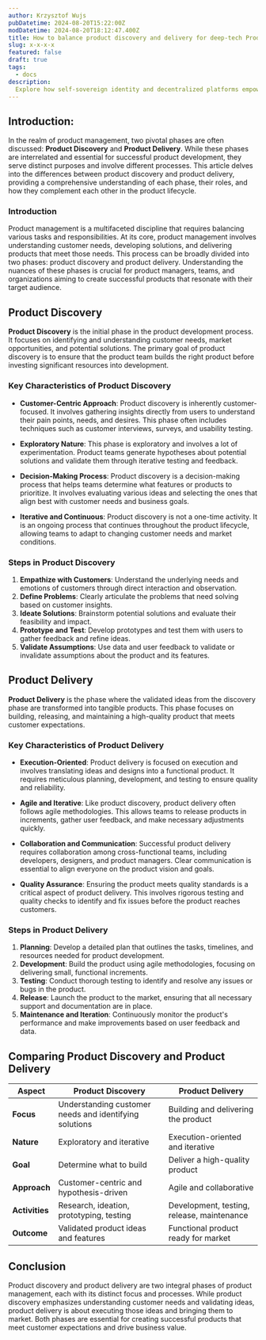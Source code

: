 ```yaml
---
author: Krzysztof Wujs
pubDatetime: 2024-08-20T15:22:00Z
modDatetime: 2024-08-20T18:12:47.400Z
title: How to balance product discovery and delivery for deep-tech Product Management
slug: x-x-x-x
featured: false
draft: true
tags:
  - docs
description:
  Explore how self-sovereign identity and decentralized platforms empower users and protect privacy in social networks.
---
```


## Introduction:



In the realm of product management, two pivotal phases are often discussed: **Product Discovery** and **Product Delivery**. While these phases are interrelated and essential for successful product development, they serve distinct purposes and involve different processes. This article delves into the differences between product discovery and product delivery, providing a comprehensive understanding of each phase, their roles, and how they complement each other in the product lifecycle.

### Introduction

Product management is a multifaceted discipline that requires balancing various tasks and responsibilities. At its core, product management involves understanding customer needs, developing solutions, and delivering products that meet those needs. This process can be broadly divided into two phases: product discovery and product delivery. Understanding the nuances of these phases is crucial for product managers, teams, and organizations aiming to create successful products that resonate with their target audience.

## Product Discovery

**Product Discovery** is the initial phase in the product development process. It focuses on identifying and understanding customer needs, market opportunities, and potential solutions. The primary goal of product discovery is to ensure that the product team builds the right product before investing significant resources into development.

### Key Characteristics of Product Discovery

- **Customer-Centric Approach**: Product discovery is inherently customer-focused. It involves gathering insights directly from users to understand their pain points, needs, and desires. This phase often includes techniques such as customer interviews, surveys, and usability testing.

- **Exploratory Nature**: This phase is exploratory and involves a lot of experimentation. Product teams generate hypotheses about potential solutions and validate them through iterative testing and feedback.

- **Decision-Making Process**: Product discovery is a decision-making process that helps teams determine what features or products to prioritize. It involves evaluating various ideas and selecting the ones that align best with customer needs and business goals.

- **Iterative and Continuous**: Product discovery is not a one-time activity. It is an ongoing process that continues throughout the product lifecycle, allowing teams to adapt to changing customer needs and market conditions.

### Steps in Product Discovery

1. **Empathize with Customers**: Understand the underlying needs and emotions of customers through direct interaction and observation.
2. **Define Problems**: Clearly articulate the problems that need solving based on customer insights.
3. **Ideate Solutions**: Brainstorm potential solutions and evaluate their feasibility and impact.
4. **Prototype and Test**: Develop prototypes and test them with users to gather feedback and refine ideas.
5. **Validate Assumptions**: Use data and user feedback to validate or invalidate assumptions about the product and its features.

## Product Delivery

**Product Delivery** is the phase where the validated ideas from the discovery phase are transformed into tangible products. This phase focuses on building, releasing, and maintaining a high-quality product that meets customer expectations.

### Key Characteristics of Product Delivery

- **Execution-Oriented**: Product delivery is focused on execution and involves translating ideas and designs into a functional product. It requires meticulous planning, development, and testing to ensure quality and reliability.

- **Agile and Iterative**: Like product discovery, product delivery often follows agile methodologies. This allows teams to release products in increments, gather user feedback, and make necessary adjustments quickly.

- **Collaboration and Communication**: Successful product delivery requires collaboration among cross-functional teams, including developers, designers, and product managers. Clear communication is essential to align everyone on the product vision and goals.

- **Quality Assurance**: Ensuring the product meets quality standards is a critical aspect of product delivery. This involves rigorous testing and quality checks to identify and fix issues before the product reaches customers.

### Steps in Product Delivery

1. **Planning**: Develop a detailed plan that outlines the tasks, timelines, and resources needed for product development.
2. **Development**: Build the product using agile methodologies, focusing on delivering small, functional increments.
3. **Testing**: Conduct thorough testing to identify and resolve any issues or bugs in the product.
4. **Release**: Launch the product to the market, ensuring that all necessary support and documentation are in place.
5. **Maintenance and Iteration**: Continuously monitor the product's performance and make improvements based on user feedback and data.

## Comparing Product Discovery and Product Delivery

| Aspect                  | Product Discovery                                     | Product Delivery                                      |
|-------------------------|-------------------------------------------------------|-------------------------------------------------------|
| **Focus**               | Understanding customer needs and identifying solutions | Building and delivering the product                    |
| **Nature**              | Exploratory and iterative                             | Execution-oriented and iterative                       |
| **Goal**                | Determine what to build                               | Deliver a high-quality product                         |
| **Approach**            | Customer-centric and hypothesis-driven                | Agile and collaborative                                |
| **Activities**          | Research, ideation, prototyping, testing              | Development, testing, release, maintenance             |
| **Outcome**             | Validated product ideas and features                  | Functional product ready for market                    |

## Conclusion

Product discovery and product delivery are two integral phases of product management, each with its distinct focus and processes. While product discovery emphasizes understanding customer needs and validating ideas, product delivery is about executing those ideas and bringing them to market. Both phases are essential for creating successful products that meet customer expectations and drive business value.
